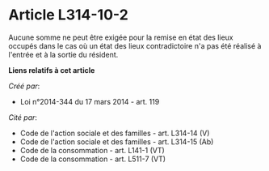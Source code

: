 # Article L314-10-2

Aucune somme ne peut être exigée pour la remise en état des lieux occupés dans le cas où un état des lieux contradictoire n'a
pas été réalisé à l'entrée et à la sortie du résident.

**Liens relatifs à cet article**

_Créé par_:

  - Loi n°2014-344 du 17 mars 2014 - art. 119

_Cité par_:

  - Code de l'action sociale et des familles - art. L314-14 (V)
  - Code de l'action sociale et des familles - art. L314-15 (Ab)
  - Code de la consommation - art. L141-1 (VT)
  - Code de la consommation - art. L511-7 (VT)
